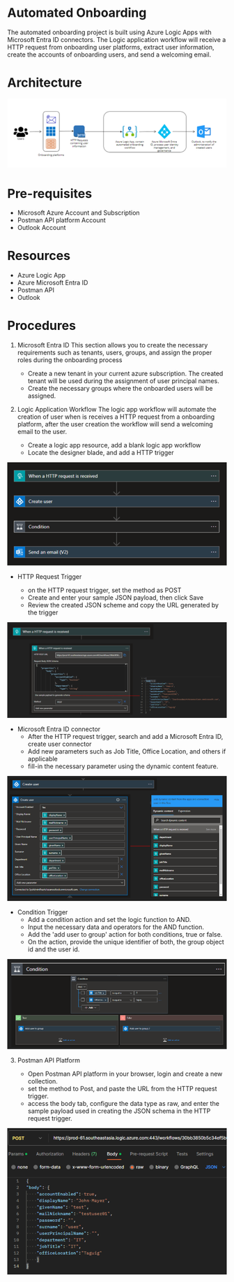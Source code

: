 # Automated Onboarding 
The automated onboarding project is built using Azure Logic Apps with Microsoft Entra ID connectors.
The Logic application workflow will receive a HTTP request from onboarding user platforms, extract user information, create the accounts of onboarding users, and send a welcoming email.

# Architecture

![architecture](https://github.com/Enzeiy/Azure-Projects/blob/main/Automated%20Onboarding%20/Images/OnboardingProjectcpng.png)

# Pre-requisites
  - Microsoft Azure Account and Subscription
  - Postman API platform Account
  - Outlook Account

# Resources
  - Azure Logic App
  - Azure Microsoft Entra ID
  - Postman API
  - Outlook 

# Procedures

1. Microsoft Entra ID
   This section allows you to create the necessary requirements such as tenants, users, groups, and assign the proper roles during the onboarding process

   - Create a new tenant in your current azure subscription. The created tenant will be used during the assignment of user principal names.
   - Create the necessary groups where the onboarded users will be assigned.

2. Logic Application Workflow
   The logic app workflow will automate the creation of user when is receives a HTTP request from a onboarding platform, after the user creation the workflow will
   send a welcoming email to the user.

   - Create a logic app resource, add a blank logic app workflow
   - Locate the designer blade, and add a HTTP trigger

![Workflow](https://github.com/Enzeiy/Azure-Projects/blob/main/Automated%20Onboarding%20/Images/Workflow.png)
    

- HTTP Request Trigger
  
    - on the HTTP request trigger, set the method as POST
    - Create and enter your sample JSON payload, then click Save
    - Review the created JSON scheme and copy the URL generated by the trigger

 ![HTTP](https://github.com/Enzeiy/Azure-Projects/blob/main/Automated%20Onboarding%20/Images/HTTP_Payload.png)

- Microsoft Entra ID connector
    - After the HTTP request trigger, search and add a Microsoft Entra ID, create user connector
    - Add new parameters such as Job Title, Office Location, and others if applicable
    - fill-in the necessary parameter using the dynamic content feature.

![ENTRA](https://github.com/Enzeiy/Azure-Projects/blob/main/Automated%20Onboarding%20/Images/Entra.png)
      
- Condition Trigger
  - Add a condition action and set the logic function to AND.
  - Input the necessary data and operators for the AND function.
  - Add the 'add user to group' action for both conditions, true or false.
  - On the action, provide the unique identifier of both, the group object id and the user id.

![CONDITION](https://github.com/Enzeiy/Azure-Projects/blob/main/Automated%20Onboarding%20/Images/Condtion.png)

    
3. Postman API Platform

   - Open Postman API platform in your browser, login and create a new collection.
   - set the method to Post, and paste the URL from the HTTP request trigger.
   - access the body tab, configure the data type as raw, and enter the sample payload used in creating the JSON schema in the HTTP request trigger.

  ![Postman](https://github.com/Enzeiy/Azure-Projects/blob/main/Automated%20Onboarding%20/Images/Postman.png)

